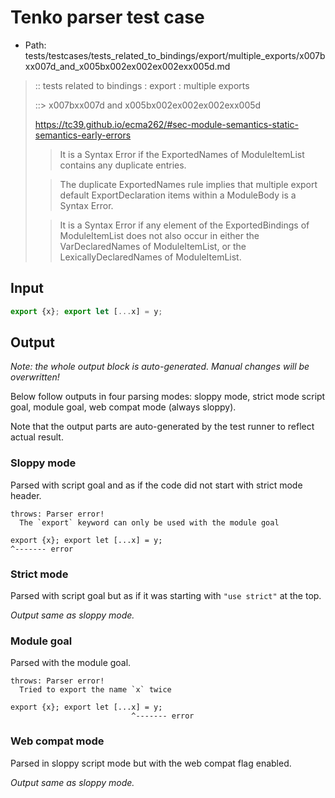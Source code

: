 # Tenko parser test case

- Path: tests/testcases/tests_related_to_bindings/export/multiple_exports/x007bxx007d_and_x005bx002ex002ex002exx005d.md

> :: tests related to bindings : export : multiple exports
>
> ::> x007bxx007d and x005bx002ex002ex002exx005d
> 
> https://tc39.github.io/ecma262/#sec-module-semantics-static-semantics-early-errors
> 
> > It is a Syntax Error if the ExportedNames of ModuleItemList contains any duplicate entries.
> 
> > The duplicate ExportedNames rule implies that multiple export default ExportDeclaration items within a ModuleBody is a Syntax Error.
> 
> > It is a Syntax Error if any element of the ExportedBindings of ModuleItemList does not also occur in either the VarDeclaredNames of ModuleItemList, or the LexicallyDeclaredNames of ModuleItemList.


## Input


`````js
export {x}; export let [...x] = y;
`````

## Output

_Note: the whole output block is auto-generated. Manual changes will be overwritten!_

Below follow outputs in four parsing modes: sloppy mode, strict mode script goal, module goal, web compat mode (always sloppy).

Note that the output parts are auto-generated by the test runner to reflect actual result.

### Sloppy mode

Parsed with script goal and as if the code did not start with strict mode header.

`````
throws: Parser error!
  The `export` keyword can only be used with the module goal

export {x}; export let [...x] = y;
^------- error
`````

### Strict mode

Parsed with script goal but as if it was starting with `"use strict"` at the top.

_Output same as sloppy mode._

### Module goal

Parsed with the module goal.

`````
throws: Parser error!
  Tried to export the name `x` twice

export {x}; export let [...x] = y;
                           ^------- error
`````


### Web compat mode

Parsed in sloppy script mode but with the web compat flag enabled.

_Output same as sloppy mode._

